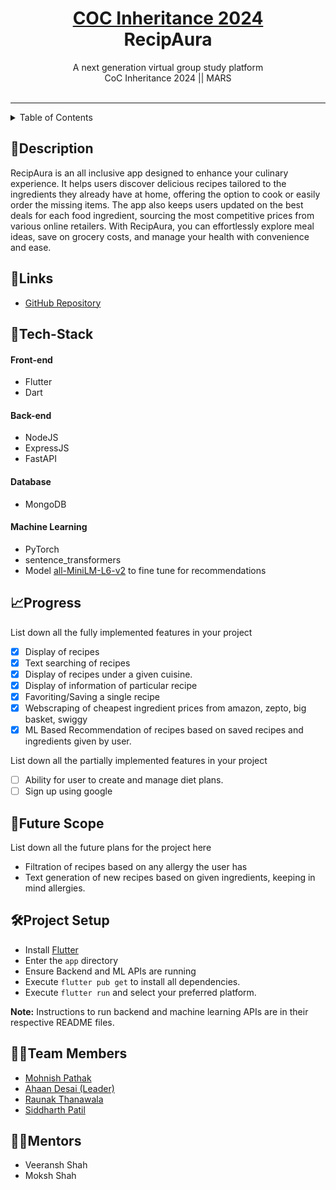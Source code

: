 <h1 align="center">
  <a href="">
    COC Inheritance 2024
  </a>
  <br>
  RecipAura
</h1>

<div align="center">
   A next generation virtual group study platform<br>
  CoC Inheritance 2024 || MARS <br> <br>
</div>
<hr>

<details>
<summary>Table of Contents</summary>


</details>

## 📝Description


RecipAura is an all inclusive app designed to enhance your culinary experience. It helps users discover delicious recipes tailored to the ingredients they already have at home, offering the option to cook or easily order the missing items. The app also keeps users updated on the best deals for each food ingredient, sourcing the most competitive prices from various online retailers. With RecipAura, you can effortlessly explore meal ideas, save on grocery costs, and manage your health with convenience and ease.


## 🔗Links

- [GitHub Repository](https://github.com/ahaandesai27/Inheritance-2024-mars/)

## 🤖Tech-Stack

#### Front-end

- Flutter
- Dart

#### Back-end

- NodeJS
- ExpressJS
- FastAPI 

#### Database

- MongoDB


#### Machine Learning
- PyTorch
- sentence_transformers 
- Model [all-MiniLM-L6-v2](https://huggingface.co/sentence-transformers/all-MiniLM-L6-v2) to fine tune for recommendations


## 📈Progress

List down all the fully implemented features in your project

- [x] Display of recipes
- [x] Text searching of recipes
- [x] Display of recipes under a given cuisine.
- [x] Display of information of particular recipe
- [x] Favoriting/Saving a single recipe
- [x] Webscraping of cheapest ingredient prices from amazon, zepto, big basket, swiggy
- [x] ML Based Recommendation of recipes based on saved recipes and ingredients given by user.

List down all the partially implemented features in your project

- [ ] Ability for user to create and manage diet plans.
- [ ] Sign up using google

## 🔮Future Scope

List down all the future plans for the project here

- Filtration of recipes based on any allergy the user has
- Text generation of new recipes based on given ingredients, keeping in mind allergies.


## 🛠Project Setup


- Install [Flutter](https://docs.flutter.dev/get-started/install)
- Enter the `app` directory
- Ensure Backend and ML APIs are running
- Execute `flutter pub get` to install all dependencies.
- Execute `flutter run` and select your preferred platform.

<b>Note:</b> Instructions to run backend and machine learning APIs are in their respective README files.



## 👨‍💻Team Members

- [Mohnish Pathak](https://github.com/BoredAAf1)
- [Ahaan Desai (Leader)](https://github.com/ahaandesai27)
- [Raunak Thanawala](https://github.com/Raunak-2005)
- [Siddharth Patil](https://github.com/simd1)

## 👨‍🏫Mentors

- Veeransh Shah
- Moksh Shah

